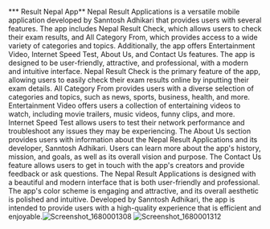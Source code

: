 *** Result Nepal App**
Nepal Result Applications is a versatile mobile application developed by Sanntosh Adhikari that provides users with several features. The app includes Nepal Result Check, which allows users to check their exam results, and All Category From, which provides access to a wide variety of categories and topics. Additionally, the app offers Entertainment Video, Internet Speed Test, About Us, and Contact Us features. The app is designed to be user-friendly, attractive, and professional, with a modern and intuitive interface.
Nepal Result Check is the primary feature of the app, allowing users to easily check their exam results online by inputting their exam details. All Category From provides users with a diverse selection of categories and topics, such as news, sports, business, health, and more. Entertainment Video offers users a collection of entertaining videos to watch, including movie trailers, music videos, funny clips, and more. Internet Speed Test allows users to test their network performance and troubleshoot any issues they may be experiencing.
The About Us section provides users with information about the Nepal Result Applications and its developer, Sanntosh Adhikari. Users can learn more about the app's history, mission, and goals, as well as its overall vision and purpose. The Contact Us feature allows users to get in touch with the app's creators and provide feedback or ask questions.
The Nepal Result Applications is designed with a beautiful and modern interface that is both user-friendly and professional. The app's color scheme is engaging and attractive, and its overall aesthetic is polished and intuitive. Developed by Sanntosh Adhikari, the app is intended to provide users with a high-quality experience that is efficient and enjoyable.![Screenshot_1680001308](https://user-images.githubusercontent.com/122032759/228216018-8ff019db-b939-4fc7-995d-080c72065603.png)
![Screenshot_1680001312](https://user-images.githubusercontent.com/122032759/228216029-1d284007-f4ff-46c6-b7de-5b8de2da94f4.png)
